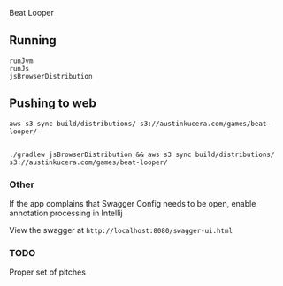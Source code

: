 Beat Looper



## Running

```
runJvm
runJs
jsBrowserDistribution
```

## Pushing to web

```
aws s3 sync build/distributions/ s3://austinkucera.com/games/beat-looper/


./gradlew jsBrowserDistribution && aws s3 sync build/distributions/ s3://austinkucera.com/games/beat-looper/
```


### Other
If the app complains that Swagger Config needs to be open, enable annotation processing in Intellij

View the swagger at `http://localhost:8080/swagger-ui.html`

### TODO

Proper set of pitches
